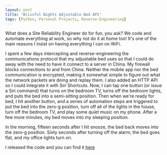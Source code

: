 ```yaml
---
layout: post
title: 'Blissful Nights Adjustable Bed API'
tags: [Python, Personal Projects, Reverse-Engineering]
---
```


What does a Site Reliability Engineer do for fun, you ask? We code and automate everything at work, so why not do it at home too!  It's one of the main reasons I insist on having everything I can on WiFi.

I spent a few days intercepting and reverse-engineering the communications protocol that my adjustable bed uses so that I could do away with the need to have it connect to a server in China.  My firewall blocks connections to and from China.  Neither the mobile app nor the bed communication is encrypted, making it somewhat simple to figure out what the network packets are doing and replay them.  I also added an HTTP API so I could integrate it with Siri Shortcuts. Now, I can tap one button (or issue a Siri command) that turns on the bedroom TV, turns off the bedroom lights, and puts the bed into a semi-sitting position. Then when we're ready for bed, I hit another button, and a series of automation steps are triggered to put the bed into the zero-g position, turn off all of the lights in the house, turn off the bedroom TV, and play some quiet music on my phone. After a few more minutes, my bed moves into my sleeping position.

In the morning, fifteen seconds after I hit snooze, the bed back moves into the zero-g position. Sixty seconds after turning off the alarm, the bed goes flat, and my office lights turn on.

I released the code and you can find it [here](https://github.com/trevorlauder/bn-adjustable-bed)

